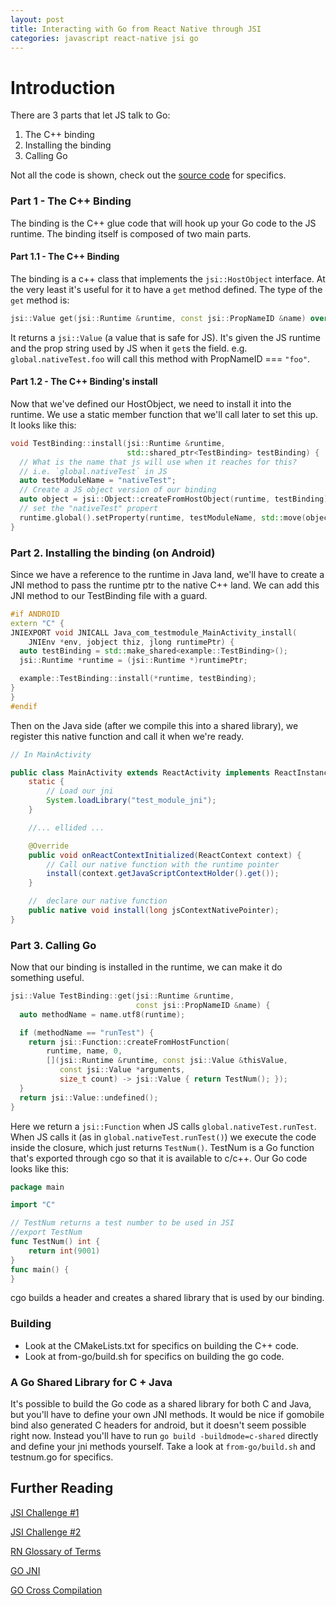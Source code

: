 ```yaml
---
layout: post
title: Interacting with Go from React Native through JSI
categories: javascript react-native jsi go
---
```


# Introduction

There are 3 parts that let JS talk to Go:

1. The C++ binding
2. Installing the binding
3. Calling Go

Not all the code is shown, check out the [source code](https://github.com/MarcoPolo/react-native-hostobject-demo) for specifics.

### Part 1 - The C++ Binding

The binding is the C++ glue code that will hook up your Go code to the JS runtime. The binding itself is composed of two main parts.

#### Part 1.1 - The C++ Binding

The binding is a c++ class that implements the `jsi::HostObject` interface. At the very least it's useful for it to have a `get` method defined. The type of the `get` method is:

```c++
jsi::Value get(jsi::Runtime &runtime, const jsi::PropNameID &name) override;
```

It returns a `jsi::Value` (a value that is safe for JS). It's given the JS runtime and the prop string used by JS when it `get`s the field. e.g. `global.nativeTest.foo` will call this method with PropNameID === `"foo"`.

#### Part 1.2 - The C++ Binding's install

Now that we've defined our HostObject, we need to install it into the runtime. We use a static member function that we'll call later to set this up. It looks like this:

```c++
void TestBinding::install(jsi::Runtime &runtime,
                          std::shared_ptr<TestBinding> testBinding) {
  // What is the name that js will use when it reaches for this?
  // i.e. `global.nativeTest` in JS
  auto testModuleName = "nativeTest";
  // Create a JS object version of our binding
  auto object = jsi::Object::createFromHostObject(runtime, testBinding);
  // set the "nativeTest" propert
  runtime.global().setProperty(runtime, testModuleName, std::move(object));
}
```

### Part 2. Installing the binding (on Android)

Since we have a reference to the runtime in Java land, we'll have to create a JNI method to pass the runtime ptr to the native C++ land. We can add this JNI method to our TestBinding file with a guard.

```c++
#if ANDROID
extern "C" {
JNIEXPORT void JNICALL Java_com_testmodule_MainActivity_install(
    JNIEnv *env, jobject thiz, jlong runtimePtr) {
  auto testBinding = std::make_shared<example::TestBinding>();
  jsi::Runtime *runtime = (jsi::Runtime *)runtimePtr;

  example::TestBinding::install(*runtime, testBinding);
}
}
#endif
```

Then on the Java side (after we compile this into a shared library), we register this native function and call it when we're ready.

```java
// In MainActivity

public class MainActivity extends ReactActivity implements ReactInstanceManager.ReactInstanceEventListener {
    static {
        // Load our jni
        System.loadLibrary("test_module_jni");
    }

    //... ellided ...

    @Override
    public void onReactContextInitialized(ReactContext context) {
        // Call our native function with the runtime pointer
        install(context.getJavaScriptContextHolder().get());
    }

    //  declare our native function
    public native void install(long jsContextNativePointer);
}
```

### Part 3. Calling Go

Now that our binding is installed in the runtime, we can make it do something useful.

```c++
jsi::Value TestBinding::get(jsi::Runtime &runtime,
                            const jsi::PropNameID &name) {
  auto methodName = name.utf8(runtime);

  if (methodName == "runTest") {
    return jsi::Function::createFromHostFunction(
        runtime, name, 0,
        [](jsi::Runtime &runtime, const jsi::Value &thisValue,
           const jsi::Value *arguments,
           size_t count) -> jsi::Value { return TestNum(); });
  }
  return jsi::Value::undefined();
}

```

Here we return a `jsi::Function` when JS calls `global.nativeTest.runTest`. When JS calls it (as in `global.nativeTest.runTest()`) we execute the code inside the closure, which just returns `TestNum()`. TestNum is a Go function that's exported through cgo so that it is available to c/c++. Our Go code looks like this:

```go
package main

import "C"

// TestNum returns a test number to be used in JSI
//export TestNum
func TestNum() int {
	return int(9001)
}
func main() {
}
```

cgo builds a header and creates a shared library that is used by our binding.

### Building

- Look at the CMakeLists.txt for specifics on building the C++ code.
- Look at from-go/build.sh for specifics on building the go code.

### A Go Shared Library for C + Java

It's possible to build the Go code as a shared library for both C and Java, but you'll have to define your own JNI methods. It would be nice if gomobile bind also generated C headers for android, but it doesn't seem possible right now. Instead you'll have to run `go build -buildmode=c-shared` directly and define your jni methods yourself. Take a look at `from-go/build.sh` and testnum.go for specifics.

## Further Reading

[JSI Challenge #1](https://medium.com/@christian.falch/https-medium-com-christian-falch-react-native-jsi-challenge-1201a69c8fbf)

[JSI Challenge #2](https://medium.com/@christian.falch/react-native-jsi-challenge-2-56fc4dd91613)

[RN Glossary of Terms](http://blog.nparashuram.com/2019/01/react-natives-new-architecture-glossary.html)

[GO JNI](https://blog.dogan.io/2015/08/15/java-jni-jnr-go/)

[GO Cross Compilation](https://rakyll.org/cross-compilation/)
